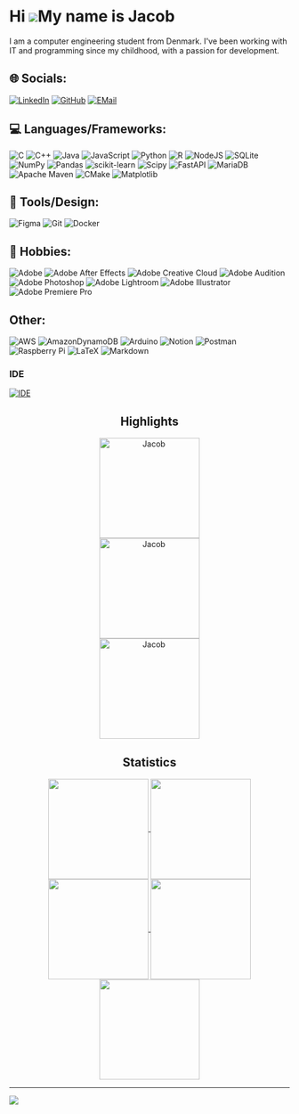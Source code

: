 # Hi ![](https://user-images.githubusercontent.com/18350557/176309783-0785949b-9127-417c-8b55-ab5a4333674e.gif)My name is Jacob


I am a computer engineering student from Denmark. I've been working with IT and programming since my childhood, with a passion for development.

## 🌐 Socials:
[![LinkedIn](https://img.shields.io/badge/LinkedIn-linkedin?style=for-the-badge&logo=linkedin&logoColor=white&labelColor=%23004788&color=blue)](https://www.linkedin.com/in/jacob-aslan-lassen-51912a21b)
[![GitHub](https://img.shields.io/badge/GitHub-gh?style=for-the-badge&logo=github&logoColor=white&labelColor=black&color=grey)](https://github.com/JuiceMessiah) 
[![EMail](https://img.shields.io/badge/EMail-mail?style=for-the-badge&logo=maildotru&logoColor=white&labelColor=%23004788&color=white)](mailto:JALProf@outlook.com)


## 💻 Languages/Frameworks:
![C](https://img.shields.io/badge/c-%2300599C.svg?style=for-the-badge&logo=c&logoColor=white) ![C++](https://img.shields.io/badge/c++-%2300599C.svg?style=for-the-badge&logo=c%2B%2B&logoColor=white) ![Java](https://img.shields.io/badge/java-%23ED8B00.svg?style=for-the-badge&logo=openjdk&logoColor=white) ![JavaScript](https://img.shields.io/badge/javascript-%23323330.svg?style=for-the-badge&logo=javascript&logoColor=%23F7DF1E) ![Python](https://img.shields.io/badge/python-3670A0?style=for-the-badge&logo=python&logoColor=ffdd54) ![R](https://img.shields.io/badge/r-%23276DC3.svg?style=for-the-badge&logo=r&logoColor=white) ![NodeJS](https://img.shields.io/badge/node.js-6DA55F?style=for-the-badge&logo=node.js&logoColor=white) ![SQLite](https://img.shields.io/badge/sqlite-%2307405e.svg?style=for-the-badge&logo=sqlite&logoColor=white) ![NumPy](https://img.shields.io/badge/numpy-%23013243.svg?style=for-the-badge&logo=numpy&logoColor=white) ![Pandas](https://img.shields.io/badge/pandas-%23150458.svg?style=for-the-badge&logo=pandas&logoColor=white) ![scikit-learn](https://img.shields.io/badge/scikit--learn-%23F7931E.svg?style=for-the-badge&logo=scikit-learn&logoColor=white) ![Scipy](https://img.shields.io/badge/SciPy-%230C55A5.svg?style=for-the-badge&logo=scipy&logoColor=%white) ![FastAPI](https://img.shields.io/badge/FastAPI-005571?style=for-the-badge&logo=fastapi) ![MariaDB](https://img.shields.io/badge/MariaDB-003545?style=for-the-badge&logo=mariadb&logoColor=white) ![Apache Maven](https://img.shields.io/badge/Apache%20Maven-C71A36?style=for-the-badge&logo=Apache%20Maven&logoColor=white) ![CMake](https://img.shields.io/badge/CMake-%23008FBA.svg?style=for-the-badge&logo=cmake&logoColor=white) ![Matplotlib](https://img.shields.io/badge/Matplotlib-%23ffffff.svg?style=for-the-badge&logo=Matplotlib&logoColor=black)


## 📝 Tools/Design:
![Figma](https://img.shields.io/badge/figma-%23F24E1E.svg?style=for-the-badge&logo=figma&logoColor=white) ![Git](https://img.shields.io/badge/git-%23F05033.svg?style=for-the-badge&logo=git&logoColor=white) ![Docker](https://img.shields.io/badge/docker-%230db7ed.svg?style=for-the-badge&logo=docker&logoColor=white)

## 🏀 Hobbies:
![Adobe](https://img.shields.io/badge/adobe-%23FF0000.svg?style=for-the-badge&logo=adobe&logoColor=white) ![Adobe After Effects](https://img.shields.io/badge/Adobe%20After%20Effects-9999FF.svg?style=for-the-badge&logo=Adobe%20After%20Effects&logoColor=white) ![Adobe Creative Cloud](https://img.shields.io/badge/Adobe%20Creative%20Cloud-DA1F26.svg?style=for-the-badge&logo=Adobe%20Creative%20Cloud&logoColor=white) ![Adobe Audition](https://img.shields.io/badge/Adobe%20Audition-9999FF.svg?style=for-the-badge&logo=Adobe%20Audition&logoColor=white) ![Adobe Photoshop](https://img.shields.io/badge/adobe%20photoshop-%2331A8FF.svg?style=for-the-badge&logo=adobe%20photoshop&logoColor=white) ![Adobe Lightroom](https://img.shields.io/badge/Adobe%20Lightroom-31A8FF.svg?style=for-the-badge&logo=Adobe%20Lightroom&logoColor=white) ![Adobe Illustrator](https://img.shields.io/badge/adobe%20illustrator-%23FF9A00.svg?style=for-the-badge&logo=adobe%20illustrator&logoColor=white) ![Adobe Premiere Pro](https://img.shields.io/badge/Adobe%20Premiere%20Pro-9999FF.svg?style=for-the-badge&logo=Adobe%20Premiere%20Pro&logoColor=white)


## Other:
![AWS](https://img.shields.io/badge/AWS-%23FF9900.svg?style=for-the-badge&logo=amazon-aws&logoColor=white) ![AmazonDynamoDB](https://img.shields.io/badge/Amazon%20DynamoDB-4053D6?style=for-the-badge&logo=Amazon%20DynamoDB&logoColor=white) ![Arduino](https://img.shields.io/badge/-Arduino-00979D?style=for-the-badge&logo=Arduino&logoColor=white) ![Notion](https://img.shields.io/badge/Notion-%23000000.svg?style=for-the-badge&logo=notion&logoColor=white) ![Postman](https://img.shields.io/badge/Postman-FF6C37?style=for-the-badge&logo=postman&logoColor=white) ![Raspberry Pi](https://img.shields.io/badge/-RaspberryPi-C51A4A?style=for-the-badge&logo=Raspberry-Pi) ![LaTeX](https://img.shields.io/badge/latex-%23008080.svg?style=for-the-badge&logo=latex&logoColor=white) ![Markdown](https://img.shields.io/badge/markdown-%23000000.svg?style=for-the-badge&logo=markdown&logoColor=white) 


### IDE
[![IDE](https://skillicons.dev/icons?i=idea,pycharm,clion,vscode,eclipse)](https://skillicons.dev)


<h2 align="center">Highlights</h2>

<div align="center">
  <img height="180em" src="https://github-readme-stats.vercel.app/api/top-langs/?username=JuiceMessiah&layout=compact&theme=tokyonight" alt="Jacob">
</div>
<div align="center">
  <img height="180em" src="https://github-readme-stats.vercel.app/api?username=JuiceMessiah&show_icons=true&locale=en&theme=tokyonight" alt="Jacob">
</div>
<div align="center">
  <img height="180em" src="https://github-readme-streak-stats.herokuapp.com/?user=JuiceMessiah&theme=blueberry" alt="Jacob">
</div>


<h2 align="center">Statistics</h2>

<div align="center">
<a href="https://github.com/AhmadChleih">
<img align="center" src="http://github-profile-summary-cards.vercel.app/api/cards/stats?username=JuiceMessiah&theme=tokyonight" height="180em" />
<img align="center" src="http://github-profile-summary-cards.vercel.app/api/cards/most-commit-language?username=JuiceMessiah&theme=tokyonight" height="180em" />
<img align="center" src="http://github-profile-summary-cards.vercel.app/api/cards/repos-per-language?username=JuiceMessiah&theme=tokyonight" height="180em" />
<img align="center" src="http://github-profile-summary-cards.vercel.app/api/cards/productive-time?username=JuiceMessiah&theme=tokyonight" height="180em" />
<img align="center" src="http://github-profile-summary-cards.vercel.app/api/cards/profile-details?username=JuiceMessiah&theme=tokyonight" height="180em" />
</div>

---
[![](https://visitcount.itsvg.in/api?id=JuiceMessiah&icon=0&color=1)](https://visitcount.itsvg.in)


